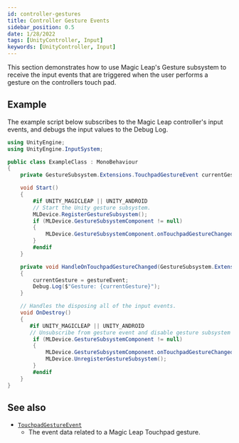 ```yaml
---
id: controller-gestures
title: Controller Gesture Events
sidebar_position: 0.5
date: 1/28/2022
tags: [UnityController, Input]
keywords: [UnityController, Input]
---
```


This section demonstrates how to use Magic Leap's Gesture subsystem to  receive the input events that are triggered when the user performs a gesture on the controllers touch pad.


## Example

The example script below subscribes to the Magic Leap controller's input events, and debugs the input values to the Debug Log.

```csharp showLineNumbers
using UnityEngine;
using UnityEngine.InputSystem;

public class ExampleClass : MonoBehaviour
{
    private GestureSubsystem.Extensions.TouchpadGestureEvent currentGesture;

    void Start()
    {
        #if UNITY_MAGICLEAP || UNITY_ANDROID
        // Start the Unity gesture subsystem.
        MLDevice.RegisterGestureSubsystem();
        if (MLDevice.GestureSubsystemComponent != null)
        {
            MLDevice.GestureSubsystemComponent.onTouchpadGestureChanged += this.HandleOnTouchpadGestureChanged;
        }
        #endif
    }

    private void HandleOnTouchpadGestureChanged(GestureSubsystem.Extensions.TouchpadGestureEvent gestureEvent)
    {
        currentGesture = gestureEvent;
        Debug.Log($"Gesture: {currentGesture}");
    }

    // Handles the disposing all of the input events.
    void OnDestroy()
    {
       #if UNITY_MAGICLEAP || UNITY_ANDROID
       // Unsubscribe from gesture event and disable gesture subsystem
        if (MLDevice.GestureSubsystemComponent != null)
        {
            MLDevice.GestureSubsystemComponent.onTouchpadGestureChanged -= this.HandleOnTouchpadGestureChanged;
            MLDevice.UnregisterGestureSubsystem();
        }
        #endif
    }
}
```

## See also

- [`TouchpadGestureEvent`](/versioned_docs/version-31-Aug-2023/unity-api/api/UnityEngine.XR.MagicLeap/GestureSubsystem/Extensions/UnityEngine.XR.MagicLeap.GestureSubsystem.Extensions.TouchpadGestureEvent/)
  - The event data related to a Magic Leap Touchpad gesture.
  

